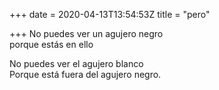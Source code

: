 +++
date = 2020-04-13T13:54:53Z
title = "pero"

+++ 
No puedes ver un agujero negro   
porque estás en ello   
   
No puedes ver el agujero blanco   
Porque está fuera del agujero negro.